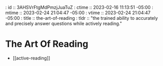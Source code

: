 : id    :: 3AHSVrFtgMdPmzjJuaTuZ
: ctime :: 2023-02-16 11:13:51 -05:00
: mtime :: 2023-02-24 21:04:47 -05:00
: vtime :: 2023-02-24 21:04:47 -05:00
: title :: the-art-of-reading
: tldr  :: "the trained ability to accurately and precisely answer questions while actively reading."


# The Art Of Reading

- [[active-reading]]
